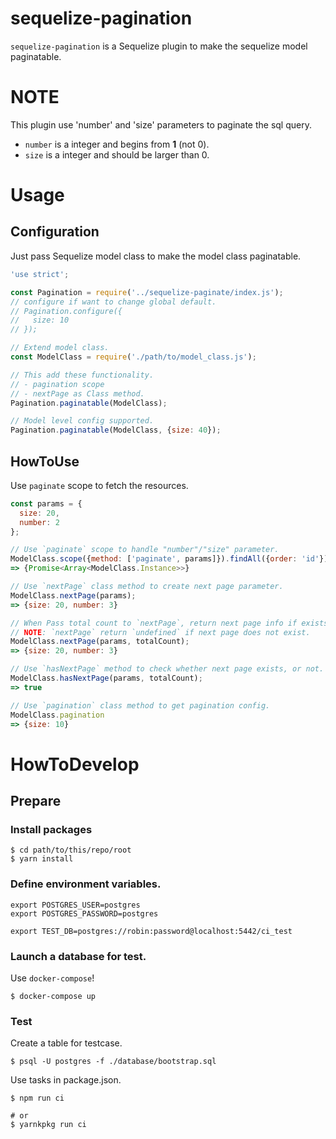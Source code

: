 # sequelize-pagination

`sequelize-pagination` is a Sequelize plugin to make the sequelize model paginatable.

# NOTE

This plugin use 'number' and 'size' parameters to paginate the sql query.

- `number` is a integer and begins from **1** (not 0).
- `size` is a integer and should be larger than 0.

# Usage

## Configuration

Just pass Sequelize model class to make the model class paginatable.

```javascript
'use strict';

const Pagination = require('../sequelize-paginate/index.js');
// configure if want to change global default.
// Pagination.configure({
//   size: 10
// });

// Extend model class.
const ModelClass = require('./path/to/model_class.js');

// This add these functionality.
// - pagination scope
// - nextPage as Class method.
Pagination.paginatable(ModelClass);

// Model level config supported.
Pagination.paginatable(ModelClass, {size: 40});
```

## HowToUse

Use `paginate` scope to fetch the resources.

```javascript
const params = {
  size: 20,
  number: 2
};

// Use `paginate` scope to handle "number"/"size" parameter.
ModelClass.scope({method: ['paginate', params]}).findAll({order: 'id'})
=> {Promise<Array<ModelClass.Instance>>}

// Use `nextPage` class method to create next page parameter.
ModelClass.nextPage(params);
=> {size: 20, number: 3}

// When Pass total count to `nextPage`, return next page info if exists.
// NOTE: `nextPage` return `undefined` if next page does not exist.
ModelClass.nextPage(params, totalCount);
=> {size: 20, number: 3}

// Use `hasNextPage` method to check whether next page exists, or not.
ModelClass.hasNextPage(params, totalCount);
=> true

// Use `pagination` class method to get pagination config.
ModelClass.pagination
=> {size: 10}
```

# HowToDevelop

## Prepare

### Install packages

```
$ cd path/to/this/repo/root
$ yarn install
```

### Define environment variables.

```
export POSTGRES_USER=postgres
export POSTGRES_PASSWORD=postgres

export TEST_DB=postgres://robin:password@localhost:5442/ci_test
```

### Launch a database for test.

Use `docker-compose`!

```
$ docker-compose up
```

### Test

Create a table for testcase.

```
$ psql -U postgres -f ./database/bootstrap.sql
```

Use tasks in package.json.

```
$ npm run ci

# or
$ yarnkpkg run ci
```
